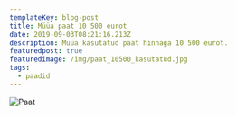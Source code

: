 ```yaml
---
templateKey: blog-post
title: Müüa paat 10 500 eurot
date: 2019-09-03T08:21:16.213Z
description: Müüa kasutatud paat hinnaga 10 500 eurot.
featuredpost: true
featuredimage: /img/paat_10500_kasutatud.jpg
tags:
  - paadid
---
```

![Paat](/img/paat_10500_kasutatud.jpg "Paat")
